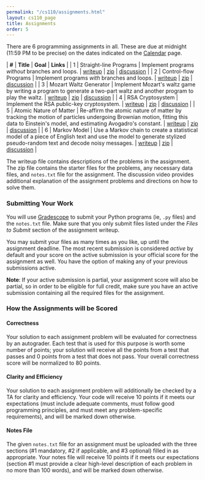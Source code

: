 ```yaml
---
permalink: "/cs110/assignments.html"
layout: cs110_page
title: Assignments
order: 5
---
```


There are 6 programming assignments in all. These are due at midnight (11:59 PM to be precise) on the dates indicated on the [Calendar](calendar.html) page.

| **#** | **Title** | **Goal** | **Links** |
| 1 | Straight-line Programs | Implement programs *without* branches and loops.  | [writeup](https://www.cs.umb.edu/~siyer/teaching/cs110/straightline_programs.pdf) \| [zip](https://www.cs.umb.edu/~siyer/teaching/cs110/straightline_programs.zip) \| [discussion](TBD) |
| 2 | Control-flow Programs | Implement programs *with* branches and loops. | [writeup](https://www.cs.umb.edu/~siyer/teaching/cs110/controlflow_programs.pdf) \| [zip](https://www.cs.umb.edu/~siyer/teaching/cs110/controlflow_programs.zip) \| [discussion](TBD) |
| 3 | Mozart Waltz Generator | Implement Mozart's waltz game by writing a program to generate a two-part waltz and another program to play the waltz. | [writeup](https://www.cs.umb.edu/~siyer/teaching/cs110/mozart_waltz_generator.pdf) \| [zip](https://www.cs.umb.edu/~siyer/teaching/cs110/mozart_waltz_generator.zip) \| [discussion](TBD) |
| 4 | RSA Cryptosystem | Implement the RSA public-key cryptosystem. | [writeup](https://www.cs.umb.edu/~siyer/teaching/cs110/rsa_cryptosystem.pdf) \| [zip](https://www.cs.umb.edu/~siyer/teaching/cs110/rsa_cryptosystem.zip) \| [discussion](TBD) |
| 5 | Atomic Nature of Matter | Re-affirm the atomic nature of matter by tracking the motion of particles undergoing Brownian motion, fitting this data to Einstein's model, and estimating Avogadro's constant. | [writeup](https://www.cs.umb.edu/~siyer/teaching/cs110/atomic_nature_of_matter.pdf) \| [zip](https://www.cs.umb.edu/~siyer/teaching/cs110/atomic_nature_of_matter.zip) \| [discussion](TBD) |
| 6 | Markov Model | Use a Markov chain to create a statistical model of a piece of English text and use the model to generate stylized pseudo-random text and decode noisy messages. | [writeup](https://www.cs.umb.edu/~siyer/teaching/cs110/markov_model.pdf) \| [zip](https://www.cs.umb.edu/~siyer/teaching/cs110/markov_model.zip) \| [discussion](TBD) |

The writeup file contains descriptions of the problems in the assignment. The zip file contains the starter files for the problems, any necessary data files, and `notes.txt` file for the assignment. The discussion video provides additional explanation of the assignment problems and directions on how to solve them.

### Submitting Your Work

You will use [Gradescope](https://gradescope.com/) to submit your Python programs (ie, `.py` files) and the `notes.txt` file. Make sure that you only submit files listed under the *Files to Submit* section of the assignment writeup.

You may submit your files as many times as you like, up until the assignment deadline. The most recent submission is considered *active* by default and your score on the active submission is your official score for the assignment as well. You have the option of making any of your previous submissions active.

**Note**: If your active submission is partial, your assignment score will also be partial, so in order to be eligible for full credit, make sure you have an active submission containing all the required files for the assignment.

### How the Assignments will be Scored

#### Correctness

Your solution to each assignment problem will be evaluated for correctness by an autograder. Each test that is used for this purpose is worth some number of points; your solution will receive all the points from a test that passes and 0 points from a test that does not pass. Your overall correctness score will be normalized to 80 points.

#### Clarity and Efficiency

Your solution to each assignment problem will additionally be checked by a TA for clarity and efficiency. Your code will receive 10 points if it meets our expectations (must include adequate comments, must follow good programming principles, and must meet any problem-specific requirements), and will be marked down otherwise.

#### Notes File

The given `notes.txt` file for an assignment must be uploaded with the three sections (\#1 mandatory, \#2 if applicable, and \#3 optional) filled in as appropriate. Your notes file will receive 10 points if it meets our expectations (section \#1 must provide a clear high-level description of each problem in no more than 100 words), and will be marked down otherwise.
